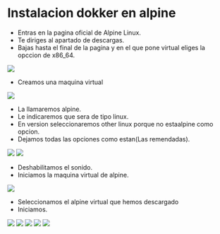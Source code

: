 # Instalacion dokker en alpine

- Entras en la pagina oficial de Alpine Linux.
- Te diriges al apartado de descargas.
- Bajas hasta el final de la pagina y en el que pone virtual eliges la opccion de x86_64.
<img src="alp1.png" />

- Creamos una maquina virtual
<img src="alp2.png" />

- La llamaremos alpine.
- Le indicaremos que sera de tipo linux.
- En version seleccionaremos other linux porque no estaalpine como opcion.
- Dejamos todas las opciones como estan(Las remendadas).
<img src="alp3.png" />
<img src="alp4.png" />

- Deshabilitamos el sonido.
- Iniciamos la maquina virtual de alpine.
<img src="alp5.png" />

- Seleccionamos el alpine virtual que hemos descargado
- Iniciamos.
<img src="alp6.png" />



<img src="alp1.png" />
<img src="alp1.png" />
<img src="alp1.png" />
<img src="alp1.png" />
